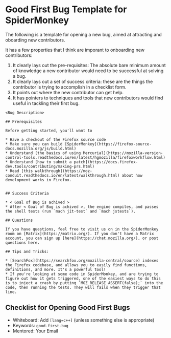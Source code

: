 # Good First Bug Template for SpiderMonkey

The following is a template for opening a new bug, aimed at attracting and oboarding new contributors.

It has a few properties that I think are imporant to onboarding new contributors:

1. It clearly lays out the pre-requisites: The absolute bare minimum amount of knowledge a new contributor would need to be successful at solving a bug.
2. It clearly lays out a set of success criteria: these are the things the contributor is trying to accomplish in a checklist form.
3. It points out where the new contributor can get help.
4. It has pointers to techniques and tools that new contributors would find useful in tackling their first bug.

```
<Bug Description>

## Prerequisites
 
Before getting started, you'll want to

* Have a checkout of the Firefox source code
* Make sure you can build [SpiderMonkey](https://firefox-source-docs.mozilla.org/js/build.html)
* Understand [the basics of using Mercurial](https://mozilla-version-control-tools.readthedocs.io/en/latest/hgmozilla/firefoxworkflow.html)
* Understand [how to submit a patch](https://docs.firefox-dev.tools/contributing/making-prs.html)
* Read [this walkthrough](https://moz-conduit.readthedocs.io/en/latest/walkthrough.html) about how development works in Firefox.


## Success Criteria

* < Goal of Bug is achived >
* After < Goal of Bug is achived >, the engine compiles, and passes the shell tests (run `mach jit-test` and `mach jstests`).

## Questions

If you have questions, feel free to visit us on in the SpiderMonkey room on [Matrix](https://matrix.org/). If you don't have a Matrix account, you can sign up [here](https://chat.mozilla.org/), or post questions here.

## Tips and Tricks: 

* [SearchFox](https://searchfox.org/mozilla-central/source) indexes the Firefox codebase, and allows you to easily find functions, definitions, and more. It's a powerful tool!
* If you're looking at some code in SpiderMonkey, and are trying to figure out how it gets triggered, one of the easiest ways to do this is to inject a crash by putting `MOZ_RELEASE_ASSERT(false);` into the code, then running the tests. They will fails when they trigger that line.
```

## Checklist for Opening Good First Bugs

* Whiteboard: Add `[lang=c++]` (unless something else is appropriate)
* Keywords: `good-first-bug`
* Mentored: Your Email

